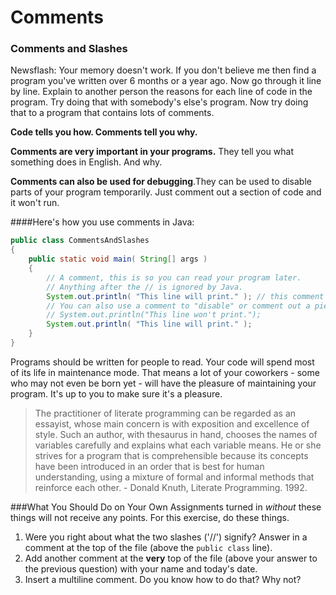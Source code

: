 # Comments

<h3>Comments and Slashes</h3>

Newsflash: Your memory doesn't work. If you don't believe me then find a program you've written over 6 months or a year ago. Now go through it line by line. Explain to another person the reasons for each line of code in the program. Try doing that with somebody's else's program. Now try doing that to a program that contains lots of comments.

**Code tells you how. Comments tell you why.**

**Comments are very important in your programs.** They tell you what something does in English. And why.

**Comments can also be used for debugging**.They can be used to disable parts of your program temporarily. Just comment out a section of code and it won't run.

####Here's how you use comments in Java:
```java
public class CommentsAndSlashes
{
    public static void main( String[] args )
    {
        // A comment, this is so you can read your program later.
        // Anything after the // is ignored by Java.
        System.out.println( "This line will print." ); // this comment is ignored by the compiler.
        // You can also use a comment to "disable" or comment out a piece of code:
        // System.out.println("This line won't print.");
        System.out.println( "This line will print." );
    }
}
```


Programs should be written for people to read. Your code will spend most of its life in maintenance mode. That means a lot of your coworkers - some who may not even be born yet - will have the pleasure of maintaining your program. It's up to you to make sure it's a pleasure.

<blockquote>
The practitioner of literate programming can be regarded as an essayist, whose main concern is with exposition and excellence of style. Such an author, with thesaurus in hand, chooses the names of variables carefully and explains what each variable means. He or she strives for a program that is comprehensible because its concepts have been introduced in an order that is best for human understanding, using a mixture of formal and informal methods that reinforce each other.
 - Donald Knuth, Literate Programming. 1992.
</blockquote>


###What You Should Do on Your Own
Assignments turned in <em>without</em> these things will not receive any points. For this exercise, do these things.

1. Were you right about what the two slashes ('//') signify? Answer in a comment at the top of the file (above the ```public class```  line).
2. Add another comment at the **very** top of the file (above your answer to the previous question) with your name and today's date.
3. Insert a multiline comment. Do you know how to do that? Why not?